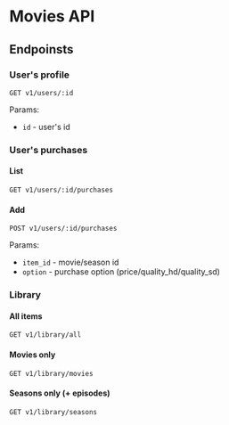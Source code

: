 # Movies API

## Endpoinsts

### User's profile

`GET v1/users/:id`

Params:

* `id` - user's id

### User's purchases

#### List

`GET v1/users/:id/purchases`

#### Add

`POST v1/users/:id/purchases`

Params:

* `item_id` - movie/season id
* `option` - purchase option (price/quality_hd/quality_sd)

### Library

#### All items

`GET v1/library/all`

#### Movies only

`GET v1/library/movies`

#### Seasons only (+ episodes)

`GET v1/library/seasons`
